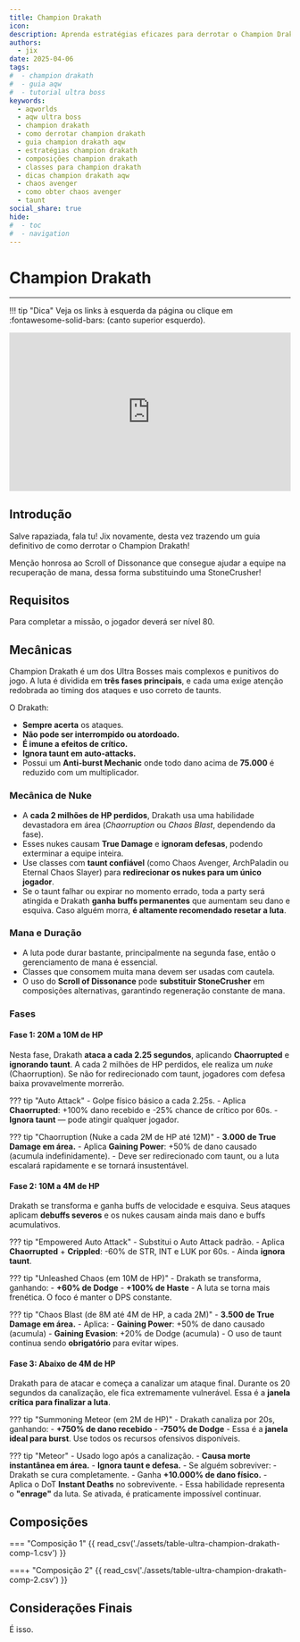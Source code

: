 ```yaml
---
title: Champion Drakath
icon:
description: Aprenda estratégias eficazes para derrotar o Champion Drakath em AQWorlds. Este guia detalhado oferece composições de equipe, requisitos e dicas essenciais para enfrentar esse desafio e facilitar a obtenção da classe Chaos Avenger.
authors:
  - jix
date: 2025-04-06
tags:
#  - champion drakath
#  - guia aqw
#  - tutorial ultra boss
keywords:
  - aqworlds
  - aqw ultra boss
  - champion drakath
  - como derrotar champion drakath
  - guia champion drakath aqw
  - estratégias champion drakath
  - composições champion drakath
  - classes para champion drakath
  - dicas champion drakath aqw
  - chaos avenger
  - como obter chaos avenger
  - taunt
social_share: true
hide:
#  - toc
#  - navigation
---
```

# Champion Drakath
---
!!! tip "Dica"
    Veja os links à esquerda da página ou clique em :fontawesome-solid-bars: (canto superior esquerdo).

<div style="position: relative; width: 100%; padding-bottom: 56.25%; height: 0; overflow: hidden;">
  <iframe 
    src="https://www.youtube.com/embed/Cqv0WJfCXQg?list=PLpJEzhUTyrrpZm5fmKzkRmb2tTd6WGU3U" 
    title="YouTube video player" 
    frameborder="0" 
    allow="accelerometer; autoplay; clipboard-write; encrypted-media; gyroscope; picture-in-picture; web-share" 
    referrerpolicy="strict-origin-when-cross-origin" 
    allowfullscreen 
    style="position: absolute; top: 0; left: 0; width: 100%; height: 100%;"
  ></iframe>
</div>

## Introdução
Salve rapaziada, fala tu! Jix novamente, desta vez trazendo um guia definitivo de como derrotar o Champion Drakath!

Menção honrosa ao Scroll of Dissonance que consegue ajudar a equipe na recuperação de mana, dessa forma substituindo uma StoneCrusher!

## Requisitos
Para completar a missão, o jogador deverá ser nível 80.

## Mecânicas

Champion Drakath é um dos Ultra Bosses mais complexos e punitivos do jogo. A luta é dividida em **três fases principais**, e cada uma exige atenção redobrada ao timing dos ataques e uso correto de taunts.

O Drakath:
  - **Sempre acerta** os ataques.
  - **Não pode ser interrompido ou atordoado.**
  - **É imune a efeitos de crítico.**
  - **Ignora taunt em auto-attacks.**
  - Possui um **Anti-burst Mechanic** onde todo dano acima de **75.000** é reduzido com um multiplicador.
 
### Mecânica de Nuke

- A **cada 2 milhões de HP perdidos**, Drakath usa uma habilidade devastadora em área (*Chaorruption* ou *Chaos Blast*, dependendo da fase).
- Esses nukes causam **True Damage** e **ignoram defesas**, podendo exterminar a equipe inteira.
- Use classes com **taunt confiável** (como Chaos Avenger, ArchPaladin ou Eternal Chaos Slayer) para **redirecionar os nukes para um único jogador**.
- Se o taunt falhar ou expirar no momento errado, toda a party será atingida e Drakath **ganha buffs permanentes** que aumentam seu dano e esquiva. Caso alguém morra, **é altamente recomendado resetar a luta**.

### Mana e Duração

- A luta pode durar bastante, principalmente na segunda fase, então o gerenciamento de mana é essencial.
- Classes que consomem muita mana devem ser usadas com cautela.
- O uso do **Scroll of Dissonance** pode **substituir StoneCrusher** em composições alternativas, garantindo regeneração constante de mana.

### Fases

#### Fase 1: 20M a 10M de HP

Nesta fase, Drakath **ataca a cada 2.25 segundos**, aplicando **Chaorrupted** e **ignorando taunt**. A cada 2 milhões de HP perdidos, ele realiza um *nuke* (Chaorruption). Se não for redirecionado com taunt, jogadores com defesa baixa provavelmente morrerão.

??? tip "Auto Attack"
    - Golpe físico básico a cada 2.25s.
    - Aplica **Chaorrupted**: +100% dano recebido e -25% chance de crítico por 60s.
    - **Ignora taunt** — pode atingir qualquer jogador.

??? tip "Chaorruption (Nuke a cada 2M de HP até 12M)"
    - **3.000 de True Damage em área.**
    - Aplica **Gaining Power**: +50% de dano causado (acumula indefinidamente).
    - Deve ser redirecionado com taunt, ou a luta escalará rapidamente e se tornará insustentável.

#### Fase 2: 10M a 4M de HP

Drakath se transforma e ganha buffs de velocidade e esquiva. Seus ataques aplicam **debuffs severos** e os nukes causam ainda mais dano e buffs acumulativos.

??? tip "Empowered Auto Attack"
    - Substitui o Auto Attack padrão.
    - Aplica **Chaorrupted** + **Crippled**: -60% de STR, INT e LUK por 60s.
    - Ainda **ignora taunt**.

??? tip "Unleashed Chaos (em 10M de HP)"
    - Drakath se transforma, ganhando:
      - **+60% de Dodge**
      - **+100% de Haste**
    - A luta se torna mais frenética. O foco é manter o DPS constante.

??? tip "Chaos Blast (de 8M até 4M de HP, a cada 2M)"
    - **3.500 de True Damage em área.**
    - Aplica:
      - **Gaining Power**: +50% de dano causado (acumula)
      - **Gaining Evasion**: +20% de Dodge (acumula)
    - O uso de taunt continua sendo **obrigatório** para evitar wipes.

#### Fase 3: Abaixo de 4M de HP

Drakath para de atacar e começa a canalizar um ataque final. Durante os 20 segundos da canalização, ele fica extremamente vulnerável. Essa é a **janela crítica para finalizar a luta**.

??? tip "Summoning Meteor (em 2M de HP)"
    - Drakath canaliza por 20s, ganhando:
      - **+750% de dano recebido**
      - **-750% de Dodge**
    - Essa é a **janela ideal para burst**. Use todos os recursos ofensivos disponíveis.

??? tip "Meteor"
    - Usado logo após a canalização.
    - **Causa morte instantânea em área.**
    - **Ignora taunt e defesa.**
    - Se alguém sobreviver:
      - Drakath se cura completamente.
      - Ganha **+10.000% de dano físico.**
      - Aplica o DoT **Instant Deaths** no sobrevivente.
    - Essa habilidade representa o **"enrage"** da luta. Se ativada, é praticamente impossível continuar.

## Composições
=== "Composição 1"
    {{ read_csv('./assets/table-ultra-champion-drakath-comp-1.csv') }}

===+ "Composição 2"
    {{ read_csv('./assets/table-ultra-champion-drakath-comp-2.csv') }}

## Considerações Finais
É isso.